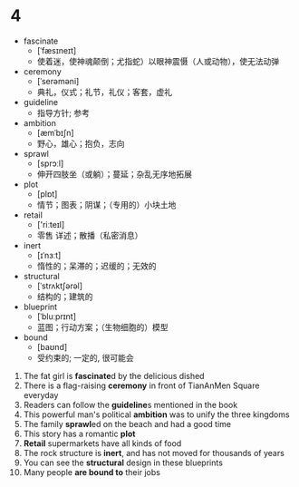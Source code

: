 # 4

- fascinate
  - [ˈfæsɪneɪt] 
  - 使着迷，使神魂颠倒；尤指蛇）以眼神震慑（人或动物），使无法动弹
- ceremony
  - [ˈserəməni] 
  - 典礼，仪式；礼节，礼仪；客套，虚礼
- guideline
  - 指导方针; 参考
- ambition
  - [æmˈbɪʃn] 
  - 野心，雄心；抱负，志向
- sprawl
  - [sprɔːl]
  - 伸开四肢坐（或躺）；蔓延；杂乱无序地拓展
- plot
  - [plɒt] 
  - 情节；图表；阴谋；（专用的）小块土地
- retail
  - ['riːteɪl] 
  - 零售 详述；散播（私密消息）
- inert
  - [ɪˈnɜːt] 
  - 惰性的；呆滞的；迟缓的；无效的
- structural
  - [ˈstrʌktʃərəl] 
  - 结构的；建筑的
- blueprint  
  - [ˈbluːprɪnt] 
  - 蓝图；行动方案；（生物细胞的）模型
- bound
  - [baʊnd] 
  - 受约束的; 一定的, 很可能会

1. The fat girl is **fascinate**d by the delicious dished
2. There is a flag-raising **ceremony** in front of TianAnMen Square everyday
3. Readers can follow the **guideline**s mentioned in the book
4. This powerful man's political **ambition** was to unify the three kingdoms
5. The family **sprawl**ed on the beach and had a good time
6. This story has a romantic **plot**
7. **Retail** supermarkets have all kinds of food
8. The rock structure is **inert**, and has not moved for thousands of years
9. You can see the **structural** design in these blueprints
10. Many people **are bound to** their jobs